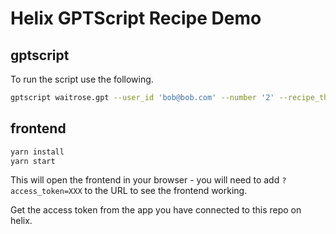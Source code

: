 # Helix GPTScript Recipe Demo

## gptscript

To run the script use the following.

```bash
gptscript waitrose.gpt --user_id 'bob@bob.com' --number '2' --recipe_theme 'Heart Healthy'
```

## frontend

```bash
yarn install
yarn start
```

This will open the frontend in your browser - you will need to add `?access_token=XXX` to the URL to see the frontend working.

Get the access token from the app you have connected to this repo on helix.